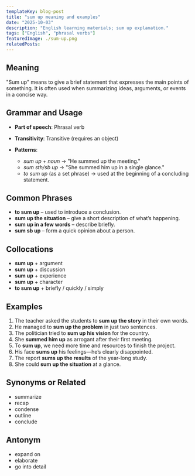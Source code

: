 ```yaml
---
templateKey: blog-post
title: "sum up meaning and examples"
date: "2025-10-03"
description: "English learning materials; sum up explanation."
tags: ["English", "phrasal verbs"]
featuredImage: ./sum-up.png
relatedPosts:
---
```


## Meaning

"Sum up" means to give a brief statement that expresses the main points of something. It is often used when summarizing ideas, arguments, or events in a concise way.

## Grammar and Usage

- **Part of speech**: Phrasal verb
- **Transitivity**: Transitive (requires an object)
- **Patterns**:

  - _sum up + noun_ → "He summed up the meeting."
  - _sum sth/sb up_ → "She summed him up in a single glance."
  - _to sum up_ (as a set phrase) → used at the beginning of a concluding statement.

## Common Phrases

- **to sum up** – used to introduce a conclusion.
- **sum up the situation** – give a short description of what’s happening.
- **sum up in a few words** – describe briefly.
- **sum sb up** – form a quick opinion about a person.

## Collocations

- **sum up** + argument
- **sum up** + discussion
- **sum up** + experience
- **sum up** + character
- **to sum up** + briefly / quickly / simply

## Examples

1. The teacher asked the students to **sum up the story** in their own words.
2. He managed to **sum up the problem** in just two sentences.
3. The politician tried to **sum up his vision** for the country.
4. She **summed him up** as arrogant after their first meeting.
5. To **sum up**, we need more time and resources to finish the project.
6. His face **sums up** his feelings—he’s clearly disappointed.
7. The report **sums up the results** of the year-long study.
8. She could **sum up the situation** at a glance.

## Synonyms or Related

- summarize
- recap
- condense
- outline
- conclude

## Antonym

- expand on
- elaborate
- go into detail
